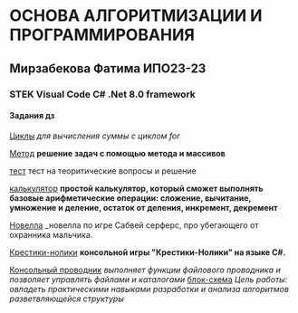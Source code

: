 # ОСНОВА АЛГОРИТМИЗАЦИИ И ПРОГРАММИРОВАНИЯ
##  Мирзабекова Фатима ИПО23-23
### STEK Visual Code C# .Net 8.0 framework
#### Задания дз
[Циклы](https://github.com/fatimaipo/homework/blob/main/dz)
_для вычисления суммы с циклом for_

[Метод](https://github.com/fatimaipo/homework/blob/main/dz%208%20apr)
**решение задач с помощью метода и массивов**

[тест](https://github.com/fatimaipo/homework/blob/main/dzz.md)
тест на теоритические вопросы и решение 

[калькулятор](https://github.com/fatimaipo/homework/blob/main/dzz%20kalk)
 **простой калькулятор, который сможет выполнять базовые арифметические операции: сложение, вычитание, умножение и деление, остаток от деления, инкремент, декремент**
 
[Новелла](https://github.com/fatimaipo/homework/blob/main/%D0%BD%D0%BE%D0%B2%D0%B5%D0%BB%D0%BB%D0%B0)
_новелла по игре Сабвей серферс, про убегающего от охранника мальчика.

[Крестики-нолики](https://github.com/fatimaipo/homework/blob/main/dzz.md)
**консольной игры "Крестики-Нолики" на языке C#.**

[Консольный проводник](https://github.com/fatimaipo/homework/blob/main/%D0%9A%D0%BE%D0%BD%D1%81%D0%BE%D0%BB%D1%8C%D0%BD%D1%8B%D0%B9%20%D0%BF%D1%80%D0%BE%D0%B2%D0%BE%D0%B4%D0%BD%D0%B8%D0%BA%20%D1%84%D0%B0%D0%B9%D0%BB%D0%BE%D0%B2%D0%BE%D0%B9%20%D1%81%D0%B8%D1%81%D1%82%D0%B5%D0%BC%D1%8B)
*выполняет функции файлового проводника и позволяет управлять файлами и каталогами*
[блок-схема](https://github.com/fatimaipo/homework/blob/main/%D0%B1%D0%BB%D0%BE%D0%BA-%D1%81%D1%85%D0%B5%D0%BC%D0%B0)
*Цель работы: овладеть практическими навыками разработки и анализа алгоритмов разветвляющейся структуры*
